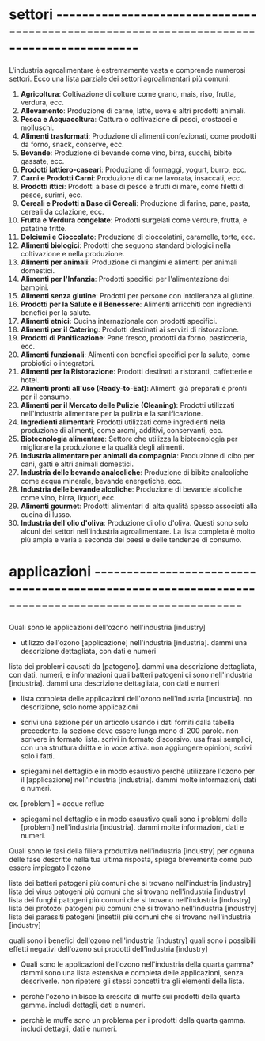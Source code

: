# settori -----------------------------------------------------------------------------------------
L'industria agroalimentare è estremamente vasta e comprende numerosi settori. Ecco una lista parziale dei settori agroalimentari più comuni:

1. **Agricoltura**: Coltivazione di colture come grano, mais, riso, frutta, verdura, ecc.
2. **Allevamento**: Produzione di carne, latte, uova e altri prodotti animali.
3. **Pesca e Acquacoltura**: Cattura o coltivazione di pesci, crostacei e molluschi.
4. **Alimenti trasformati**: Produzione di alimenti confezionati, come prodotti da forno, snack, conserve, ecc.
5. **Bevande**: Produzione di bevande come vino, birra, succhi, bibite gassate, ecc.
6. **Prodotti lattiero-caseari**: Produzione di formaggi, yogurt, burro, ecc.
7. **Carni e Prodotti Carni**: Produzione di carne lavorata, insaccati, ecc.
8. **Prodotti ittici**: Prodotti a base di pesce e frutti di mare, come filetti di pesce, surimi, ecc.
9. **Cereali e Prodotti a Base di Cereali**: Produzione di farine, pane, pasta, cereali da colazione, ecc.
10. **Frutta e Verdura congelate**: Prodotti surgelati come verdure, frutta, e patatine fritte.
11. **Dolciumi e Cioccolato**: Produzione di cioccolatini, caramelle, torte, ecc.
12. **Alimenti biologici**: Prodotti che seguono standard biologici nella coltivazione e nella produzione.
13. **Alimenti per animali**: Produzione di mangimi e alimenti per animali domestici.
14. **Alimenti per l'Infanzia**: Prodotti specifici per l'alimentazione dei bambini.
15. **Alimenti senza glutine**: Prodotti per persone con intolleranza al glutine.
16. **Prodotti per la Salute e il Benessere**: Alimenti arricchiti con ingredienti benefici per la salute.
17. **Alimenti etnici**: Cucina internazionale con prodotti specifici.
18. **Alimenti per il Catering**: Prodotti destinati ai servizi di ristorazione.
19. **Prodotti di Panificazione**: Pane fresco, prodotti da forno, pasticceria, ecc.
20. **Alimenti funzionali**: Alimenti con benefici specifici per la salute, come probiotici o integratori.
21. **Alimenti per la Ristorazione**: Prodotti destinati a ristoranti, caffetterie e hotel.
22. **Alimenti pronti all'uso (Ready-to-Eat)**: Alimenti già preparati e pronti per il consumo.
23. **Alimenti per il Mercato delle Pulizie (Cleaning)**: Prodotti utilizzati nell'industria alimentare per la pulizia e la sanificazione.
24. **Ingredienti alimentari**: Prodotti utilizzati come ingredienti nella produzione di alimenti, come aromi, additivi, conservanti, ecc.
25. **Biotecnologia alimentare**: Settore che utilizza la biotecnologia per migliorare la produzione e la qualità degli alimenti.
26. **Industria alimentare per animali da compagnia**: Produzione di cibo per cani, gatti e altri animali domestici.
27. **Industria delle bevande analcoliche**: Produzione di bibite analcoliche come acqua minerale, bevande energetiche, ecc.
28. **Industria delle bevande alcoliche**: Produzione di bevande alcoliche come vino, birra, liquori, ecc.
29. **Alimenti gourmet**: Prodotti alimentari di alta qualità spesso associati alla cucina di lusso.
30. **Industria dell'olio d'oliva**: Produzione di olio d'oliva.
Questi sono solo alcuni dei settori nell'industria agroalimentare. La lista completa è molto più ampia e varia a seconda dei paesi e delle tendenze di consumo.

# applicazioni ---------------------------------------------------------------------------------------------------
Quali sono le applicazioni dell'ozono nell'industria [industry]


- utilizzo dell'ozono [applicazione] nell'industria [industria]. dammi una descrizione dettagliata, con dati e numeri

lista dei problemi causati da [patogeno]. dammi una descrizione dettagliata, con dati, numeri, e informazioni
quali batteri patogeni ci sono nell'industria [industria]. dammi una descrizione dettagliata, con dati e numeri

- lista completa delle applicazioni dell'ozono nell'industria [industria]. no descrizione, solo nome applicazioni


- scrivi una sezione per un articolo usando i dati forniti dalla tabella precedente. la sezione deve essere lunga meno di 200 parole. non scrivere in formato lista. scrivi in formato discorsivo. usa frasi semplici, con una struttura dritta e in voce attiva. non aggiungere opinioni, scrivi solo i fatti.





- spiegami nel dettaglio e in modo esaustivo perchè utilizzare l'ozono per il [applicazione] nell'industria [industria]. dammi molte informazioni, dati e numeri.

ex. [problemi] = acque reflue
- spiegami nel dettaglio e in modo esaustivo quali sono i problemi delle [problemi] nell'industria [industria]. dammi molte informazioni, dati e numeri.






Quali sono le fasi della filiera produttiva nell'industria [industry]
    per ognuna delle fase descritte nella tua ultima risposta, spiega brevemente come può essere impiegato l'ozono









lista dei batteri patogeni più comuni che si trovano nell'industria [industry]
lista dei virus patogeni più comuni che si trovano nell'industria [industry]
lista dei funghi patogeni più comuni che si trovano nell'industria [industry]
lista dei protozoi patogeni più comuni che si trovano nell'industria [industry]
lista dei parassiti patogeni (insetti) più comuni che si trovano nell'industria [industry]

quali sono i benefici dell'ozono nell'industria [industry]
quali sono i possibili effetti negativi dell'ozono sui prodotti dell'industria [industry]


- Quali sono le applicazioni dell'ozono nell'industria della quarta gamma? dammi sono una lista estensiva e completa delle applicazioni, senza descriverle. non ripetere gli stessi concetti tra gli elementi della lista.

- perchè l'ozono inibisce la crescita di muffe sui prodotti della quarta gamma. includi dettagli, dati e numeri.
- perchè le muffe sono un problema per i prodotti della quarta gamma. includi dettagli, dati e numeri.




